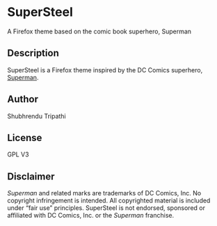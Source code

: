 # SuperSteel
A Firefox theme based on the comic book superhero, Superman

## Description
SuperSteel is a Firefox theme inspired by the DC Comics superhero, [Superman](https://www.dccomics.com/characters/superman).

## Author
Shubhrendu Tripathi

## License
GPL V3

## Disclaimer
*Superman* and related marks are trademarks of DC Comics, Inc. No copyright infringement is intended. All copyrighted material is included under “fair use” principles. SuperSteel is not endorsed, sponsored or affiliated with DC Comics, Inc. or the *Superman* franchise.


